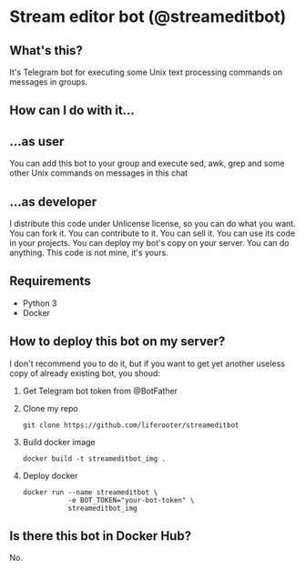 # Stream editor bot (@streameditbot)
## What's this?
It's Telegram bot for executing some Unix text processing commands on messages
in groups.
## How can I do with it...
## ...as user
You can add this bot to your group and execute sed, awk, grep and some other
Unix commands on messages in this chat
## ...as developer
I distribute this code under Unlicense license, so you can do what you want.\
You can fork it. You can contribute to it. You can sell it. You can use its
code in your projects. You can deploy my bot's copy on your server. You can
do anything. This code is not mine, it's yours.
## Requirements
- Python 3
- Docker
## How to deploy this bot on my server?
I don't recommend you to do it, but if you want to get yet another useless
copy of already existing bot,
you shoud:
1. Get Telegram bot token from @BotFather

2. Clone my repo
    ```shell script
    git clone https://github.com/liferooter/streameditbot
    ```
3. Build docker image 
    ```shell script
    docker build -t streameditbot_img .
    ```
4. Deploy docker
    ```shell script
    docker run --name streameditbot \
               -e BOT_TOKEN="your-bot-token" \
               streameditbot_img
    ```

## Is there this bot in Docker Hub?
No.